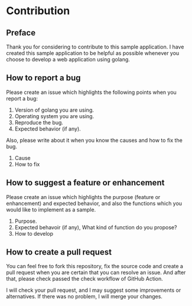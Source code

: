 # Contribution
## Preface
Thank you for considering to contribute to this sample application.
I have created this sample application to be helpful as possible whenever you choose to develop a web application using golang.

## How to report a bug
Please create an issue which highlights the following points when you report a bug:

1. Version of golang you are using.
1. Operating system you are using.
1. Reproduce the bug.
1. Expected behavior (if any).

Also, please write about it when you know the causes and how to fix the bug.

1. Cause
1. How to fix

## How to suggest a feature or enhancement
Please create an issue which highlights the purpose (feature or enhancement) and expected behavior, and also the functions which you would like to implement as a sample.

1. Purpose.
1. Expected behavoir (if any), What kind of function do you propose?
1. How to develop

## How to create a pull request
You can feel free to fork this repository, fix the source code and create a pull request when you are certain that you can resolve an issue.
And after that, please check passed the check workflow of GitHub Action.

I will check your pull request, and I may suggest some improvements or alternatives.
If there was no problem, I will merge your changes.
